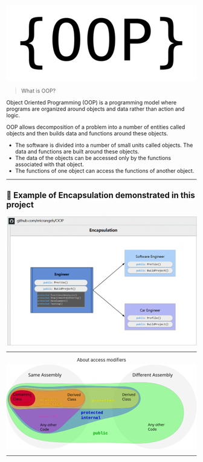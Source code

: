 ![OOP](./img/OOP.png)

>What is OOP?

Object Oriented Programming (OOP) is a programming model where programs are organized around objects and data rather than action and logic.

OOP allows decomposition of a problem into a number of entities called objects and then builds data and functions around these objects. 
- The software is divided into a number of small units called objects. The data and functions are built around these objects.
- The data of the objects can be accessed only by the functions associated with that object.
- The functions of one object can access the functions of another object.


***


## 📌 Example of Encapsulation demonstrated in this project
![Encapsulation](./img/Encapsulation.png)


***

<p align="center">
		<sup>About access modifiers</sup>
		<br>
		<a href="">
			<img src="./img/AccessModifiers.svg">
		</a>
</p>

***
